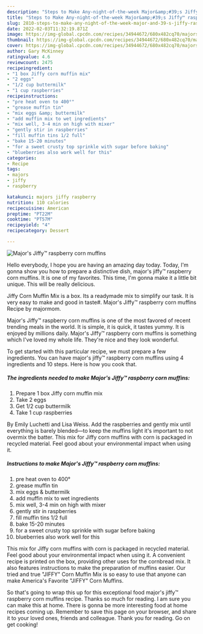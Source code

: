 ```yaml
---
description: "Steps to Make Any-night-of-the-week Major&amp;#39;s Jiffy™ raspberry corn muffins"
title: "Steps to Make Any-night-of-the-week Major&amp;#39;s Jiffy™ raspberry corn muffins"
slug: 2810-steps-to-make-any-night-of-the-week-major-and-39-s-jiffy-raspberry-corn-muffins
date: 2022-02-03T11:32:19.871Z
image: https://img-global.cpcdn.com/recipes/34944672/680x482cq70/majors-jiffy-raspberry-corn-muffins-recipe-main-photo.jpg
thumbnail: https://img-global.cpcdn.com/recipes/34944672/680x482cq70/majors-jiffy-raspberry-corn-muffins-recipe-main-photo.jpg
cover: https://img-global.cpcdn.com/recipes/34944672/680x482cq70/majors-jiffy-raspberry-corn-muffins-recipe-main-photo.jpg
author: Gary McKinney
ratingvalue: 4.6
reviewcount: 2475
recipeingredient:
- "1 box Jiffy corn muffin mix"
- "2 eggs"
- "1/2 cup buttermilk"
- "1 cup raspberries"
recipeinstructions:
- "pre heat oven to 400°"
- "grease muffin tin"
- "mix eggs &amp; buttermilk"
- "add muffin mix to wet ingredients"
- "mix well, 3-4 min on high with mixer"
- "gently stir in raspberries"
- "fill muffin tins 1/2 full"
- "bake 15-20 minutes"
- "for a sweet crusty top sprinkle with sugar before baking"
- "blueberries also work well for this"
categories:
- Recipe
tags:
- majors
- jiffy
- raspberry

katakunci: majors jiffy raspberry 
nutrition: 110 calories
recipecuisine: American
preptime: "PT22M"
cooktime: "PT57M"
recipeyield: "4"
recipecategory: Dessert

---
```



![Major&#39;s Jiffy™ raspberry corn muffins](https://img-global.cpcdn.com/recipes/34944672/680x482cq70/majors-jiffy-raspberry-corn-muffins-recipe-main-photo.jpg)

Hello everybody, I hope you are having an amazing day today. Today, I'm gonna show you how to prepare a distinctive dish, major&#39;s jiffy™ raspberry corn muffins. It is one of my favorites. This time, I'm gonna make it a little bit unique. This will be really delicious.

Jiffy Corn Muffin Mix is a box. Its a readymade mix to simplify our task. It is very easy to make and good in taste#. Major&#39;s Jiffy™ raspberry corn muffins Recipe by majormom.

Major&#39;s Jiffy™ raspberry corn muffins is one of the most favored of recent trending meals in the world. It is simple, it is quick, it tastes yummy. It is enjoyed by millions daily. Major&#39;s Jiffy™ raspberry corn muffins is something which I've loved my whole life. They're nice and they look wonderful.


To get started with this particular recipe, we must prepare a few ingredients. You can have major&#39;s jiffy™ raspberry corn muffins using 4 ingredients and 10 steps. Here is how you cook that.

<!--inarticleads1-->

##### The ingredients needed to make Major&#39;s Jiffy™ raspberry corn muffins:

1. Prepare 1 box Jiffy corn muffin mix
1. Take 2 eggs
1. Get 1/2 cup buttermilk
1. Take 1 cup raspberries


By Emily Luchetti and Lisa Weiss. Add the raspberries and gently mix until everything is barely blended—to keep the muffins light it&#39;s important to not overmix the batter. This mix for Jiffy corn muffins with corn is packaged in recycled material. Feel good about your environmental impact when using it. 

<!--inarticleads2-->

##### Instructions to make Major&#39;s Jiffy™ raspberry corn muffins:

1. pre heat oven to 400°
1. grease muffin tin
1. mix eggs &amp; buttermilk
1. add muffin mix to wet ingredients
1. mix well, 3-4 min on high with mixer
1. gently stir in raspberries
1. fill muffin tins 1/2 full
1. bake 15-20 minutes
1. for a sweet crusty top sprinkle with sugar before baking
1. blueberries also work well for this


This mix for Jiffy corn muffins with corn is packaged in recycled material. Feel good about your environmental impact when using it. A convenient recipe is printed on the box, providing other uses for the cornbread mix. It also features instructions to make the preparation of muffins easier. Our tried and true &#34;JIFFY&#34; Corn Muffin Mix is so easy to use that anyone can make America&#39;s Favorite &#34;JIFFY&#34; Corn Muffins. 

So that's going to wrap this up for this exceptional food major&#39;s jiffy™ raspberry corn muffins recipe. Thanks so much for reading. I am sure you can make this at home. There is gonna be more interesting food at home recipes coming up. Remember to save this page on your browser, and share it to your loved ones, friends and colleague. Thank you for reading. Go on get cooking!
